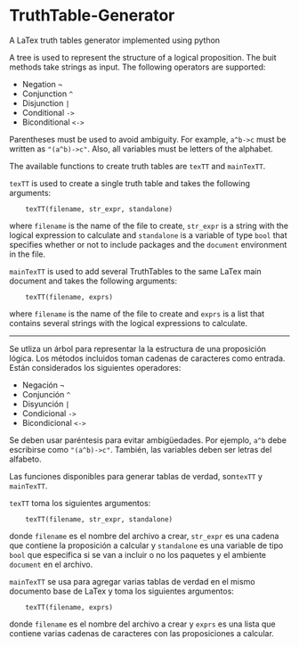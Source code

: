 # TruthTable-Generator
A LaTex truth tables generator implemented using python

A tree is used to represent the structure of a logical proposition. The buit methods take strings as input. The following operators are supported:

- Negation `¬` 
- Conjunction `^`
- Disjunction `|`
- Conditional `->`
- Biconditional `<->`

Parentheses must be used to avoid ambiguity. For example, `a^b->c` must be written as `"(a^b)->c"`. Also, all variables must be letters of the alphabet.

The available functions to create truth tables are `texTT` and `mainTexTT`. 

`texTT` is used to create a single truth table and takes the following arguments:
```
    texTT(filename, str_expr, standalone)
```
where `filename` is the name of the file to create, `str_expr` is a string with the logical expression to calculate and `standalone` is a variable of type `bool` that specifies whether or not to include packages and the `document` environment in the file.

`mainTexTT` is used to add several TruthTables to the same LaTex main document and takes the following arguments:
```
    texTT(filename, exprs)
```
where `filename` is the name of the file to create and `exprs` is a list that contains several strings with the logical expressions to calculate.

---

Se utliza un árbol para representar la la estructura de una proposición lógica. Los métodos incluidos toman cadenas de caracteres como entrada. Están considerados los siguientes operadores:

- Negación `¬` 
- Conjunción `^`
- Disyunción `|`
- Condicional `->`
- Bicondicional `<->`

Se deben usar paréntesis para evitar ambigüedades. Por ejemplo, `a^b` debe escribirse como `"(a^b)->c"`. También, las variables deben ser letras del alfabeto.

Las funciones disponibles para generar tablas de verdad, son`texTT` y `mainTexTT`. 

`texTT` toma los siguientes argumentos:
```
    texTT(filename, str_expr, standalone)
```
donde `filename` es el nombre del archivo a crear, `str_expr` es una cadena que contiene la proposición a calcular y `standalone` es una variable de tipo `bool` que especifica si se van a incluir o no los paquetes y el ambiente `document` en el archivo.

`mainTexTT` se usa para agregar varias tablas de verdad en el mismo documento base de LaTex y toma los siguientes argumentos:
```
    texTT(filename, exprs)
```
donde `filename` es el nombre del archivo a crear y `exprs` es una lista que contiene varias cadenas de caracteres con las proposiciones a calcular.
